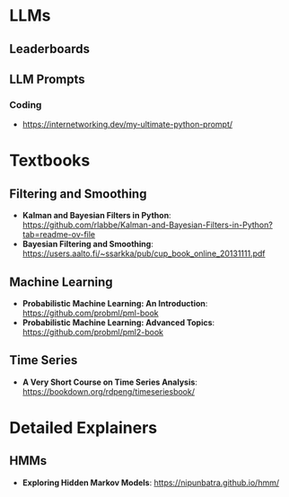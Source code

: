# LLMs

## Leaderboards


## LLM Prompts

### Coding

- https://internetworking.dev/my-ultimate-python-prompt/

# Textbooks

## Filtering and Smoothing

- **Kalman and Bayesian Filters in Python**: https://github.com/rlabbe/Kalman-and-Bayesian-Filters-in-Python?tab=readme-ov-file
- **Bayesian Filtering and Smoothing**: https://users.aalto.fi/~ssarkka/pub/cup_book_online_20131111.pdf

## Machine Learning

- **Probabilistic Machine Learning: An Introduction**: https://github.com/probml/pml-book
- **Probabilistic Machine Learning: Advanced Topics**: https://github.com/probml/pml2-book

## Time Series

- **A Very Short Course on Time Series Analysis**: https://bookdown.org/rdpeng/timeseriesbook/

# Detailed Explainers

## HMMs

- **Exploring Hidden Markov Models**: https://nipunbatra.github.io/hmm/